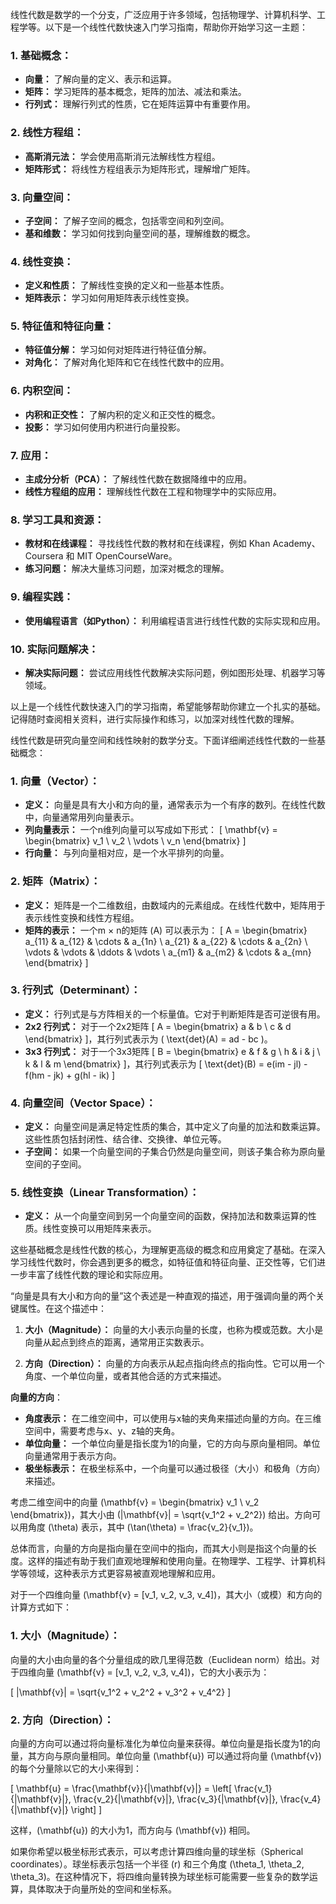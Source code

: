线性代数是数学的一个分支，广泛应用于许多领域，包括物理学、计算机科学、工程学等。以下是一个线性代数快速入门学习指南，帮助你开始学习这一主题：

### 1. **基础概念：**
   - **向量：** 了解向量的定义、表示和运算。
   - **矩阵：** 学习矩阵的基本概念，矩阵的加法、减法和乘法。
   - **行列式：** 理解行列式的性质，它在矩阵运算中有重要作用。

### 2. **线性方程组：**
   - **高斯消元法：** 学会使用高斯消元法解线性方程组。
   - **矩阵形式：** 将线性方程组表示为矩阵形式，理解增广矩阵。

### 3. **向量空间：**
   - **子空间：** 了解子空间的概念，包括零空间和列空间。
   - **基和维数：** 学习如何找到向量空间的基，理解维数的概念。

### 4. **线性变换：**
   - **定义和性质：** 了解线性变换的定义和一些基本性质。
   - **矩阵表示：** 学习如何用矩阵表示线性变换。

### 5. **特征值和特征向量：**
   - **特征值分解：** 学习如何对矩阵进行特征值分解。
   - **对角化：** 了解对角化矩阵和它在线性代数中的应用。

### 6. **内积空间：**
   - **内积和正交性：** 了解内积的定义和正交性的概念。
   - **投影：** 学习如何使用内积进行向量投影。

### 7. **应用：**
   - **主成分分析（PCA）：** 了解线性代数在数据降维中的应用。
   - **线性方程组的应用：** 理解线性代数在工程和物理学中的实际应用。

### 8. **学习工具和资源：**
   - **教材和在线课程：** 寻找线性代数的教材和在线课程，例如 Khan Academy、Coursera 和 MIT OpenCourseWare。
   - **练习问题：** 解决大量练习问题，加深对概念的理解。

### 9. **编程实践：**
   - **使用编程语言（如Python）：** 利用编程语言进行线性代数的实际实现和应用。

### 10. **实际问题解决：**
   - **解决实际问题：** 尝试应用线性代数解决实际问题，例如图形处理、机器学习等领域。

以上是一个线性代数快速入门的学习指南，希望能够帮助你建立一个扎实的基础。记得随时查阅相关资料，进行实际操作和练习，以加深对线性代数的理解。

线性代数是研究向量空间和线性映射的数学分支。下面详细阐述线性代数的一些基础概念：

### 1. 向量（Vector）：
- **定义：** 向量是具有大小和方向的量，通常表示为一个有序的数列。在线性代数中，向量通常用列向量表示。
- **列向量表示：** 一个n维列向量可以写成如下形式：
  \[ \mathbf{v} = \begin{bmatrix} v_1 \\ v_2 \\ \vdots \\ v_n \end{bmatrix} \]
- **行向量：** 与列向量相对应，是一个水平排列的向量。

### 2. 矩阵（Matrix）：
- **定义：** 矩阵是一个二维数组，由数域内的元素组成。在线性代数中，矩阵用于表示线性变换和线性方程组。
- **矩阵的表示：** 一个m × n的矩阵 \(A\) 可以表示为：
  \[ A = \begin{bmatrix} a_{11} & a_{12} & \cdots & a_{1n} \\ a_{21} & a_{22} & \cdots & a_{2n} \\ \vdots & \vdots & \ddots & \vdots \\ a_{m1} & a_{m2} & \cdots & a_{mn} \end{bmatrix} \]
  
### 3. 行列式（Determinant）：
- **定义：** 行列式是与方阵相关的一个标量值。它对于判断矩阵是否可逆很有用。
- **2x2 行列式：** 对于一个2x2矩阵 \[ A = \begin{bmatrix} a & b \\ c & d \end{bmatrix} \]，其行列式表示为 \( \text{det}(A) = ad - bc \)。
- **3x3 行列式：** 对于一个3x3矩阵 \[ B = \begin{bmatrix} e & f & g \\ h & i & j \\ k & l & m \end{bmatrix} \]，其行列式表示为
  \[ \text{det}(B) = e(im - jl) - f(hm - jk) + g(hl - ik) \]
  
### 4. 向量空间（Vector Space）：
- **定义：** 向量空间是满足特定性质的集合，其中定义了向量的加法和数乘运算。这些性质包括封闭性、结合律、交换律、单位元等。
- **子空间：** 如果一个向量空间的子集合仍然是向量空间，则该子集合称为原向量空间的子空间。

### 5. 线性变换（Linear Transformation）：
- **定义：** 从一个向量空间到另一个向量空间的函数，保持加法和数乘运算的性质。线性变换可以用矩阵来表示。

这些基础概念是线性代数的核心，为理解更高级的概念和应用奠定了基础。在深入学习线性代数时，你会遇到更多的概念，如特征值和特征向量、正交性等，它们进一步丰富了线性代数的理论和实际应用。

“向量是具有大小和方向的量”这个表述是一种直观的描述，用于强调向量的两个关键属性。在这个描述中：

1. **大小（Magnitude）：** 向量的大小表示向量的长度，也称为模或范数。大小是向量从起点到终点的距离，通常用正实数表示。

2. **方向（Direction）：** 向量的方向表示从起点指向终点的指向性。它可以用一个角度、一个单位向量，或者其他合适的方式来描述。

**向量的方向**：
- **角度表示：** 在二维空间中，可以使用与x轴的夹角来描述向量的方向。在三维空间中，需要考虑与x、y、z轴的夹角。
- **单位向量：** 一个单位向量是指长度为1的向量，它的方向与原向量相同。单位向量通常用于表示方向。
- **极坐标表示：** 在极坐标系中，一个向量可以通过极径（大小）和极角（方向）来描述。

考虑二维空间中的向量 \(\mathbf{v} = \begin{bmatrix} v_1 \\ v_2 \end{bmatrix}\)，其大小由 \(|\mathbf{v}| = \sqrt{v_1^2 + v_2^2}\) 给出。方向可以用角度 \(\theta\) 表示，其中 \(\tan(\theta) = \frac{v_2}{v_1}\)。

总体而言，向量的方向是指向量在空间中的指向，而其大小则是指这个向量的长度。这样的描述有助于我们直观地理解和使用向量。在物理学、工程学、计算机科学等领域，这种表示方式更容易被直观地理解和应用。

对于一个四维向量 \(\mathbf{v} = [v_1, v_2, v_3, v_4]\)，其大小（或模）和方向的计算方式如下：

### 1. 大小（Magnitude）：
向量的大小由向量的各个分量组成的欧几里得范数（Euclidean norm）给出。对于四维向量 \(\mathbf{v} = [v_1, v_2, v_3, v_4]\)，它的大小表示为：

\[ |\mathbf{v}| = \sqrt{v_1^2 + v_2^2 + v_3^2 + v_4^2} \]

### 2. 方向（Direction）：
向量的方向可以通过将向量标准化为单位向量来获得。单位向量是指长度为1的向量，其方向与原向量相同。单位向量 \(\mathbf{u}\) 可以通过将向量 \(\mathbf{v}\) 的每个分量除以它的大小来得到：

\[ \mathbf{u} = \frac{\mathbf{v}}{|\mathbf{v}|} = \left[ \frac{v_1}{|\mathbf{v}|}, \frac{v_2}{|\mathbf{v}|}, \frac{v_3}{|\mathbf{v}|}, \frac{v_4}{|\mathbf{v}|} \right] \]

这样，\(\mathbf{u}\) 的大小为1，而方向与 \(\mathbf{v}\) 相同。

如果你希望以极坐标形式表示，可以考虑计算四维向量的球坐标（Spherical coordinates）。球坐标表示包括一个半径 \(r\) 和三个角度 \(\theta_1, \theta_2, \theta_3\)。在这种情况下，将四维向量转换为球坐标可能需要一些复杂的数学运算，具体取决于向量所处的空间和坐标系。